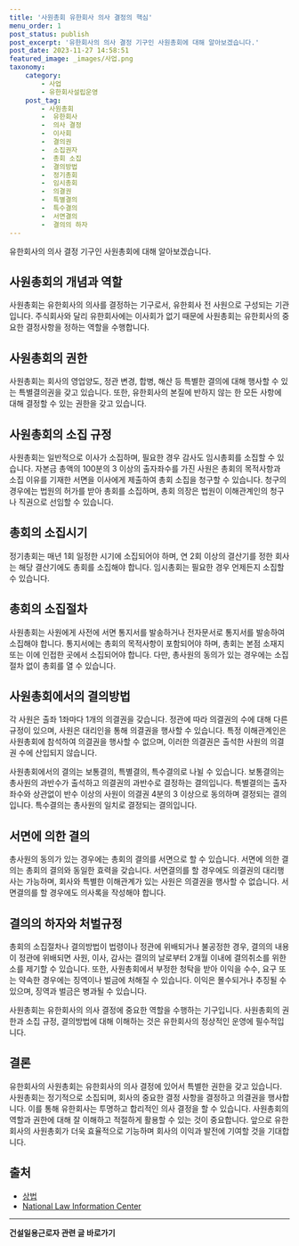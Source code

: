 ```yaml
---
title: '사원총회 유한회사 의사 결정의 핵심'
menu_order: 1
post_status: publish
post_excerpt: '유한회사의 의사 결정 기구인 사원총회에 대해 알아보겠습니다.'
post_date: 2023-11-27 14:58:51
featured_image: _images/사업.png
taxonomy:
    category:
        - 사업
        - 유한회사설립운영
    post_tag:
        - 사원총회
        -  유한회사
        -  의사 결정
        -  이사회
        -  결의권
        -  소집권자
        -  총회 소집
        -  결의방법
        -  정기총회
        -  임시총회
        -  의결권
        -  특별결의
        -  특수결의
        -  서면결의
        -  결의의 하자
---
```



유한회사의 의사 결정 기구인 사원총회에 대해 알아보겠습니다. 

## 사원총회의 개념과 역할

사원총회는 유한회사의 의사를 결정하는 기구로서, 유한회사 전 사원으로 구성되는 기관입니다. 주식회사와 달리 유한회사에는 이사회가 없기 때문에 사원총회는 유한회사의 중요한 결정사항을 정하는 역할을 수행합니다.

## 사원총회의 권한

사원총회는 회사의 영업양도, 정관 변경, 합병, 해산 등 특별한 결의에 대해 행사할 수 있는 특별결의권을 갖고 있습니다. 또한, 유한회사의 본질에 반하지 않는 한 모든 사항에 대해 결정할 수 있는 권한을 갖고 있습니다.

## 사원총회의 소집 규정

사원총회는 일반적으로 이사가 소집하며, 필요한 경우 감사도 임시총회를 소집할 수 있습니다. 자본금 총액의 100분의 3 이상의 출자좌수를 가진 사원은 총회의 목적사항과 소집 이유를 기재한 서면을 이사에게 제출하여 총회 소집을 청구할 수 있습니다. 청구의 경우에는 법원의 허가를 받아 총회를 소집하며, 총회 의장은 법원이 이해관계인의 청구나 직권으로 선임할 수 있습니다.

## 총회의 소집시기

정기총회는 매년 1회 일정한 시기에 소집되어야 하며, 연 2회 이상의 결산기를 정한 회사는 해당 결산기에도 총회를 소집해야 합니다. 임시총회는 필요한 경우 언제든지 소집할 수 있습니다.

## 총회의 소집절차

사원총회는 사원에게 사전에 서면 통지서를 발송하거나 전자문서로 통지서를 발송하여 소집해야 합니다. 통지서에는 총회의 목적사항이 포함되어야 하며, 총회는 본점 소재지 또는 이에 인접한 곳에서 소집되어야 합니다. 다만, 총사원의 동의가 있는 경우에는 소집절차 없이 총회를 열 수 있습니다.

## 사원총회에서의 결의방법

각 사원은 출좌 1좌마다 1개의 의결권을 갖습니다. 정관에 따라 의결권의 수에 대해 다른 규정이 있으며, 사원은 대리인을 통해 의결권을 행사할 수 있습니다. 특정 이해관계인은 사원총회에 참석하여 의결권을 행사할 수 없으며, 이러한 의결권은 출석한 사원의 의결권 수에 산입되지 않습니다.

사원총회에서의 결의는 보통결의, 특별결의, 특수결의로 나뉠 수 있습니다. 보통결의는 총사원의 과반수가 출석하고 의결권의 과반수로 결정하는 결의입니다. 특별결의는 출자좌수와 상관없이 반수 이상의 사원이 의결권 4분의 3 이상으로 동의하며 결정되는 결의입니다. 특수결의는 총사원의 일치로 결정되는 결의입니다.

## 서면에 의한 결의

총사원의 동의가 있는 경우에는 총회의 결의를 서면으로 할 수 있습니다. 서면에 의한 결의는 총회의 결의와 동일한 효력을 갖습니다. 서면결의를 할 경우에도 의결권의 대리행사는 가능하며, 회사와 특별한 이해관계가 있는 사원은 의결권을 행사할 수 없습니다. 서면결의를 할 경우에도 의사록을 작성해야 합니다.

## 결의의 하자와 처벌규정

총회의 소집절차나 결의방법이 법령이나 정관에 위배되거나 불공정한 경우, 결의의 내용이 정관에 위배되면 사원, 이사, 감사는 결의의 날로부터 2개월 이내에 결의취소를 위한 소를 제기할 수 있습니다. 또한, 사원총회에서 부정한 청탁을 받아 이익을 수수, 요구 또는 약속한 경우에는 징역이나 벌금에 처해질 수 있습니다. 이익은 몰수되거나 추징될 수 있으며, 징역과 벌금은 병과될 수 있습니다.

사원총회는 유한회사의 의사 결정에 중요한 역할을 수행하는 기구입니다. 사원총회의 권한과 소집 규정, 결의방법에 대해 이해하는 것은 유한회사의 정상적인 운영에 필수적입니다.

## 결론

유한회사의 사원총회는 유한회사의 의사 결정에 있어서 특별한 권한을 갖고 있습니다. 사원총회는 정기적으로 소집되며, 회사의 중요한 결정 사항을 결정하고 의결권을 행사합니다. 이를 통해 유한회사는 투명하고 합리적인 의사 결정을 할 수 있습니다. 사원총회의 역할과 권한에 대해 잘 이해하고 적절하게 활용할 수 있는 것이 중요합니다. 앞으로 유한회사의 사원총회가 더욱 효율적으로 기능하며 회사의 이익과 발전에 기여할 것을 기대합니다.

## 출처
- [상법](https://www.law.go.kr/%EB%B2%95%EB%A0%B9/%EB%B2%95%ED%98%B8%EC%84%9C/(13954,20161220))
- [National Law Information Center](http://www.law.go.kr)


<!-- wp:separator -->
<hr class="wp-block-separator has-alpha-channel-opacity"/>
<!-- /wp:separator -->

<!-- wp:group {"backgroundColor":"base","layout":{"type":"constrained"}} -->
<div class="wp-block-group has-base-background-color has-background"><!-- wp:paragraph {"align":"center","fontSize":"medium"} -->
<p class="has-text-align-center has-large-font-size"><strong>건설일용근로자 관련 글 바로가기</strong></p>
<!-- /wp:paragraph -->


<!-- wp:latest-posts
{"categories":[{"id":9606,"count":19,"description":"","link":"https://uknowlaw.com/category/%ea%b1%b4%ec%84%a4%ec%9d%bc%ec%9a%a9%ea%b7%bc%eb%a1%9c%ec%9e%90/","name":"건설일용근로자","slug":"건설일용근로자","taxonomy":"category","parent":0,"meta":[],"_links":{"self":[{"href":"https://uknowlaw.com/wp-json/wp/v2/categories/9606"}],"collection":[{"href":"https://uknowlaw.com/wp-json/wp/v2/categories"}],"about":[{"href":"https://uknowlaw.com/wp-json/wp/v2/taxonomies/category"}],"wp:post_type":[{"href":"https://uknowlaw.com/wp-json/wp/v2/posts?categories=9606"}],"curies":[{"name":"wp","href":"https://api.w.org/{rel}","templated":true}]}}],"postsToShow":100,"excerptLength":28,"postLayout":"grid","columns":2,"featuredImageAlign":"left","featuredImageSizeSlug":"large","fontSize":"small"} /--></div>
<!-- /wp:group -->